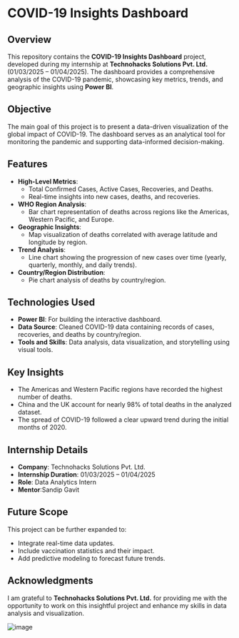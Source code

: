 

# COVID-19 Insights Dashboard

## Overview
This repository contains the **COVID-19 Insights Dashboard** project, developed during my internship at **Technohacks Solutions Pvt. Ltd.** (01/03/2025 – 01/04/2025). The dashboard provides a comprehensive analysis of the COVID-19 pandemic, showcasing key metrics, trends, and geographic insights using **Power BI**.

## Objective
The main goal of this project is to present a data-driven visualization of the global impact of COVID-19. The dashboard serves as an analytical tool for monitoring the pandemic and supporting data-informed decision-making.

## Features
- **High-Level Metrics**:
  - Total Confirmed Cases, Active Cases, Recoveries, and Deaths.
  - Real-time insights into new cases, deaths, and recoveries.
- **WHO Region Analysis**:
  - Bar chart representation of deaths across regions like the Americas, Western Pacific, and Europe.
- **Geographic Insights**:
  - Map visualization of deaths correlated with average latitude and longitude by region.
- **Trend Analysis**:
  - Line chart showing the progression of new cases over time (yearly, quarterly, monthly, and daily trends).
- **Country/Region Distribution**:
  - Pie chart analysis of deaths by country/region.

## Technologies Used
- **Power BI**: For building the interactive dashboard.
- **Data Source**: Cleaned COVID-19 data containing records of cases, recoveries, and deaths by country/region.
- **Tools and Skills**: Data analysis, data visualization, and storytelling using visual tools.

## Key Insights
- The Americas and Western Pacific regions have recorded the highest number of deaths.
- China and the UK account for nearly 98% of total deaths in the analyzed dataset.
- The spread of COVID-19 followed a clear upward trend during the initial months of 2020.

## Internship Details
- **Company**: Technohacks Solutions Pvt. Ltd.
- **Internship Duration**: 01/03/2025 – 01/04/2025
- **Role**: Data Analytics Intern
- **Mentor**:Sandip Gavit

## Future Scope
This project can be further expanded to:
- Integrate real-time data updates.
- Include vaccination statistics and their impact.
- Add predictive modeling to forecast future trends.

## Acknowledgments
I am grateful to **Technohacks Solutions Pvt. Ltd.** for providing me with the opportunity to work on this insightful project and enhance my skills in data analysis and visualization.

![image](https://github.com/user-attachments/assets/c246c699-0c06-4028-82d8-1ad6c875b1ea)
